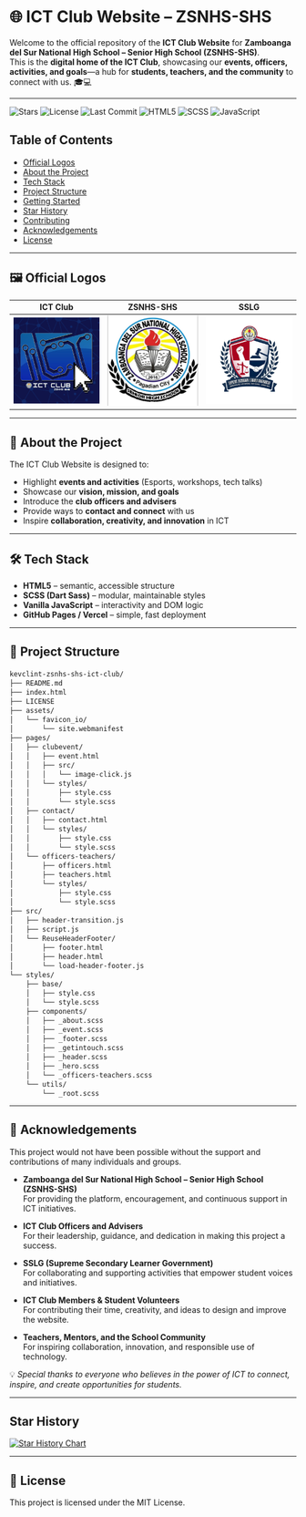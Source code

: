 # 🌐 ICT Club Website – ZSNHS-SHS

Welcome to the official repository of the **ICT Club Website** for **Zamboanga del Sur National High School – Senior High School (ZSNHS-SHS)**.  
This is the **digital home of the ICT Club**, showcasing our **events, officers, activities, and goals**—a hub for **students, teachers, and the community** to connect with us. 🎓💻

---

![Stars](https://img.shields.io/github/stars/KevClint/ZSNHS-SHS-ICT-CLUB?style=social)
![License](https://img.shields.io/github/license/KevClint/ZSNHS-SHS-ICT-CLUB)
![Last Commit](https://img.shields.io/github/last-commit/KevClint/ZSNHS-SHS-ICT-CLUB)
![HTML5](https://img.shields.io/badge/HTML5-✓-E34F26)
![SCSS](https://img.shields.io/badge/SCSS-✓-C76494)
![JavaScript](https://img.shields.io/badge/JavaScript-✓-F7DF1E)

## Table of Contents
- [Official Logos](#-official-logos)
- [About the Project](#-about-the-project)
- [Tech Stack](#-tech-stack)
- [Project Structure](#-project-structure)
- [Getting Started](#-getting-started)
- [Star History](#-star-history)
- [Contributing](#-contributing)
- [Acknowledgements](#-acknowledgements)
- [License](#-license)

---

## 🖼️ Official Logos
| ICT Club | ZSNHS-SHS | SSLG |
|---|---|---|
| <img src="assets/icons/ICT CLUB.png" alt="ICT Club Logo" width="200"> | <img src="assets/icons/zsnhs-shs-logo.jpg" alt="ZSNHS-SHS Logo" width="200"> | <img src="assets/icons/sslg-logo.jpg" alt="SSLG Logo" width="200"> |

---

## 📖 About the Project
The ICT Club Website is designed to:
- Highlight **events and activities** (Esports, workshops, tech talks)
- Showcase our **vision, mission, and goals**
- Introduce the **club officers and advisers**
- Provide ways to **contact and connect** with us
- Inspire **collaboration, creativity, and innovation** in ICT

---

## 🛠️ Tech Stack
- **HTML5** – semantic, accessible structure  
- **SCSS (Dart Sass)** – modular, maintainable styles  
- **Vanilla JavaScript** – interactivity and DOM logic  
- **GitHub Pages / Vercel** – simple, fast deployment  

---

## 📂 Project Structure
```plaintext
kevclint-zsnhs-shs-ict-club/
├── README.md
├── index.html
├── LICENSE
├── assets/
│   └── favicon_io/
│       └── site.webmanifest
├── pages/
│   ├── clubevent/
│   │   ├── event.html
│   │   ├── src/
│   │   │   └── image-click.js
│   │   └── styles/
│   │       ├── style.css
│   │       └── style.scss
│   ├── contact/
│   │   ├── contact.html
│   │   └── styles/
│   │       ├── style.css
│   │       └── style.scss
│   └── officers-teachers/
│       ├── officers.html
│       ├── teachers.html
│       └── styles/
│           ├── style.css
│           └── style.scss
├── src/
│   ├── header-transition.js
│   ├── script.js
│   └── ReuseHeaderFooter/
│       ├── footer.html
│       ├── header.html
│       └── load-header-footer.js
└── styles/
    ├── base/
    │   ├── style.css
    │   └── style.scss
    ├── components/
    │   ├── _about.scss
    │   ├── _event.scss
    │   ├── _footer.scss
    │   ├── _getintouch.scss
    │   ├── _header.scss
    │   ├── _hero.scss
    │   └── _officers-teachers.scss
    └── utils/
        └── _root.scss
```
---
## 🙌 Acknowledgements  

This project would not have been possible without the support and contributions of many individuals and groups.  

- **Zamboanga del Sur National High School – Senior High School (ZSNHS-SHS)**  
  For providing the platform, encouragement, and continuous support in ICT initiatives.  

- **ICT Club Officers and Advisers**  
  For their leadership, guidance, and dedication in making this project a success.  

- **SSLG (Supreme Secondary Learner Government)**  
  For collaborating and supporting activities that empower student voices and initiatives.  

- **ICT Club Members & Student Volunteers**  
  For contributing their time, creativity, and ideas to design and improve the website.  

- **Teachers, Mentors, and the School Community**  
  For inspiring collaboration, innovation, and responsible use of technology.  

💡 *Special thanks to everyone who believes in the power of ICT to connect, inspire, and create opportunities for students.*  

---
## Star History

[![Star History Chart](https://api.star-history.com/svg?repos=KevClint/ZSNHS-SHS-ICT-CLUB&type=Date)](https://www.star-history.com/#KevClint/ZSNHS-SHS-ICT-CLUB&Date)

---
## 📜 License
This project is licensed under the MIT License.


